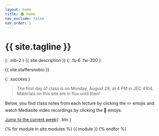 ```yaml
---
layout: home
title: 🏠 Home
nav_exclude: false
nav_order: 1
---
```


# {{ site.tagline }}
{: .mb-2 }
{{ site.description }}
{: .fs-6 .fw-300 }

{{ site.staffersnobio }}

{: .success } 
> The first day of class is on Monday, August 28, at 4 PM in JEC 4104.  Materials on this site are in flux until then!

Below, you find class notes from each lecture by clicking the ✏️ emojis and watch Mediasite video recordings by clicking the 🎥 emojis.

[Jump to the current week](#module-01-introduction){: .btn }

{% for module in site.modules %}
{{ module }}
{% endfor %}
